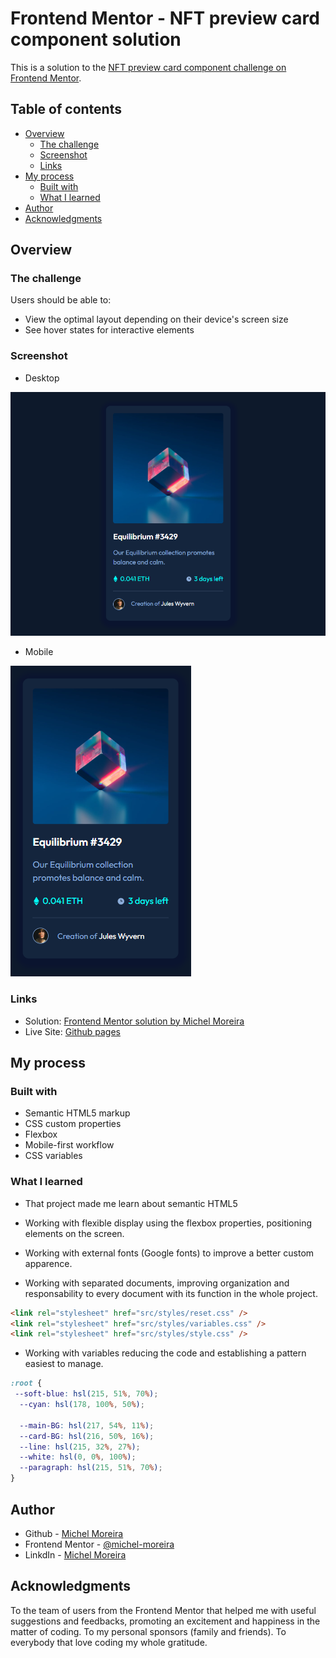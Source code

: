 # Frontend Mentor - NFT preview card component solution

This is a solution to the [NFT preview card component challenge on Frontend Mentor](https://www.frontendmentor.io/challenges/nft-preview-card-component-SbdUL_w0U).

## Table of contents

- [Overview](#overview)
  - [The challenge](#the-challenge)
  - [Screenshot](#screenshot)
  - [Links](#links)
- [My process](#my-process)
  - [Built with](#built-with)
  - [What I learned](#what-i-learned)
- [Author](#author)
- [Acknowledgments](#acknowledgments)

## Overview

### The challenge

Users should be able to:

- View the optimal layout depending on their device's screen size
- See hover states for interactive elements

### Screenshot

- Desktop

![Desktop](./design/Screenshot-desktop.png)

- Mobile

![Mobile](./design/Screenshot-mobile.png)

### Links

- Solution: [Frontend Mentor solution by Michel Moreira]()
- Live Site: [Github pages]()

## My process

### Built with

- Semantic HTML5 markup
- CSS custom properties
- Flexbox
- Mobile-first workflow
- CSS variables

### What I learned

- That project made me learn about semantic HTML5

- Working with flexible display using the flexbox properties, positioning elements on the screen.

- Working with external fonts (Google fonts) to improve a better custom apparence.

- Working with separated documents, improving organization and responsability to every document with its function in the whole project.

```html
<link rel="stylesheet" href="src/styles/reset.css" />
<link rel="stylesheet" href="src/styles/variables.css" />
<link rel="stylesheet" href="src/styles/style.css" />
```

- Working with variables reducing the code and establishing a pattern easiest to manage.

```CSS
:root {
 --soft-blue: hsl(215, 51%, 70%);
  --cyan: hsl(178, 100%, 50%);

  --main-BG: hsl(217, 54%, 11%);
  --card-BG: hsl(216, 50%, 16%);
  --line: hsl(215, 32%, 27%);
  --white: hsl(0, 0%, 100%);
  --paragraph: hsl(215, 51%, 70%);
}
```

## Author

- Github - [Michel Moreira](https://github.com/michel-moreira)
- Frontend Mentor - [@michel-moreira](https://www.frontendmentor.io/profile/michel-moreira)
- LinkdIn - [Michel Moreira](https://www.linkedin.com/in/michel-moreira-760142254/)

## Acknowledgments

To the team of users from the Frontend Mentor that helped me with useful suggestions and feedbacks, promoting an excitement and happiness in the matter of coding. To my personal sponsors (family and friends). To everybody that love coding my whole gratitude.
